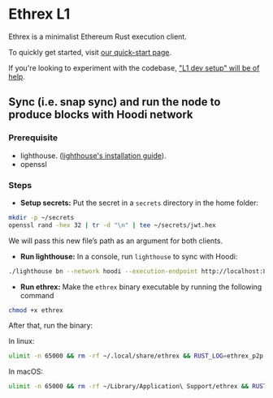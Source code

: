 # Ethrex L1

Ethrex is a minimalist Ethereum Rust execution client.

To quickly get started, visit [our quick-start page](./quick-start-l1.md).

If you're looking to experiment with the codebase, ["L1 dev setup" will be of help](./dev-setup-l1.md).

## Sync (i.e. snap sync) and run the node to produce blocks with Hoodi network

### Prerequisite

* lighthouse. ([lighthouse's installation guide](https://lighthouse-book.sigmaprime.io/installation.html)).
* openssl

### Steps

* **Setup secrets:** Put the secret in a `secrets` directory in the home folder:

```bash
mkdir -p ~/secrets
openssl rand -hex 32 | tr -d "\n" | tee ~/secrets/jwt.hex
```

We will pass this new file’s path as an argument for both clients.

* **Run lighthouse:** In a console, run `lighthouse` to sync with Hoodi:

```bash
./lighthouse bn --network hoodi --execution-endpoint http://localhost:8551 --execution-jwt ~/secrets/jwt.hex --http --checkpoint-sync-url https://hoodi-checkpoint-sync.attestant.io/ --purge-db
```

* **Run ethrex:** Make the `ethrex` binary executable by running the following command

```bash
chmod +x ethrex
```

After that, run the binary:

In linux:

```bash
ulimit -n 65000 && rm -rf ~/.local/share/ethrex && RUST_LOG=ethrex_p2p::rlpx::eth::blocks=off,ethrex_p2p::sync=debug,ethrex_p2p::network=info,ethrex_p2p::discv4=off,spawned_concurrency::tasks::gen_server=off ./ethrex --http.addr 0.0.0.0 --network hoodi --authrpc.jwtsecret ~/secrets/jwt.hex --syncmode snap 2>&1 | tee output.log
```

In macOS:

```sh
ulimit -n 65000 && rm -rf ~/Library/Application\ Support/ethrex && RUST_LOG=ethrex_p2p::rlpx::eth::blocks=off,ethrex_p2p::sync=debug,ethrex_p2p::network=info,ethrex_p2p::discv4=off,spawned_concurrency::tasks::gen_server=off ./ethrex --http.addr 0.0.0.0 --network hoodi --authrpc.jwtsecret ~/secrets/jwt.hex --syncmode snap 2>&1 | tee output.log
```
